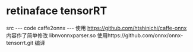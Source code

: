 # retinaface tensorRT

src --- code
caffe2onnx --- 使用 https://github.com/htshinichi/caffe-onnx 内容作了简单修改
libnvonnxparser.so 使用https://github.com/onnx/onnx-tensorrt.git 编译 



